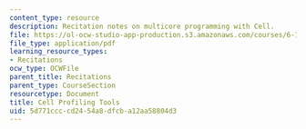 ```yaml
---
content_type: resource
description: Recitation notes on multicore programming with Cell.
file: https://ol-ocw-studio-app-production.s3.amazonaws.com/courses/6-189-multicore-programming-primer-january-iap-2007/5d771ccccd2454a8dfcba12aa58804d3_6189recitatn5.pdf
file_type: application/pdf
learning_resource_types:
- Recitations
ocw_type: OCWFile
parent_title: Recitations
parent_type: CourseSection
resourcetype: Document
title: Cell Profiling Tools
uid: 5d771ccc-cd24-54a8-dfcb-a12aa58804d3
---
```

